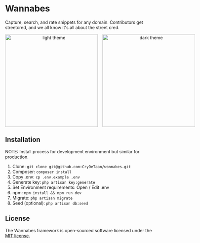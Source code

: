 # Wannabes

Capture, search, and rate snippets for any domain.
Contributors get streetcred, and we all know it's all about the street cred. 

<p align="center" style="display: flex;">
<img style="height: 300px; margin-right: 15px; " src="https://user-images.githubusercontent.com/11268952/121777546-a8a14a00-cb8a-11eb-9a91-502df1dbde07.png" alt="light theme">
<img style="height: 300px;" src="https://user-images.githubusercontent.com/11268952/121777643-0fbefe80-cb8b-11eb-9560-c97e1aebe979.png" alt="dark theme">
</p>

## Installation
NOTE: Install process for development environment but similar for production.
1. Clone: `git clone git@github.com:CryDeTaan/wannabes.git`
2. Composer: `composer install`
3. Copy .env: `cp .env.example .env`
4. Generate key: `php artisan key:generate`
5. Set Environment requirements: Open / Edit .env 
6. npm: `npm install && npm run dev`
7. Migrate:  `php artisan migrate`
8. Seed (optional): `php artisan db:seed`


## License

The Wannabes framework is open-sourced software licensed under the [MIT license](https://opensource.org/licenses/MIT).
